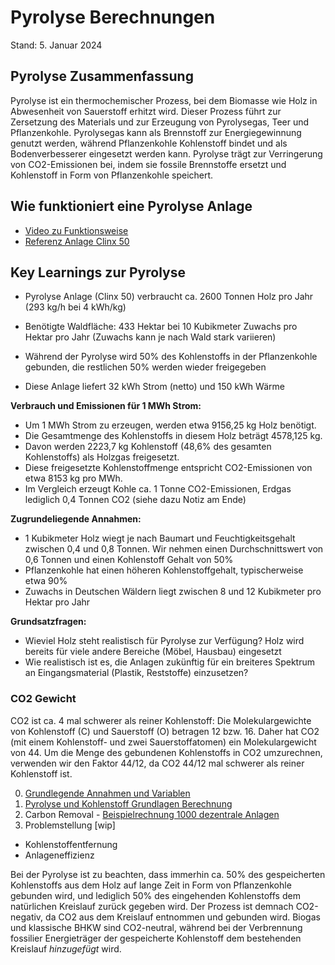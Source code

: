 # Pyrolyse Berechnungen

Stand: 5. Januar 2024

## Pyrolyse Zusammenfassung ##
Pyrolyse ist ein thermochemischer Prozess, bei dem Biomasse wie Holz in Abwesenheit von Sauerstoff erhitzt wird. Dieser Prozess führt zur Zersetzung des Materials und zur Erzeugung von Pyrolysegas, Teer und Pflanzenkohle. Pyrolysegas kann als Brennstoff zur Energiegewinnung genutzt werden, während Pflanzenkohle Kohlenstoff bindet und als Bodenverbesserer eingesetzt werden kann. Pyrolyse trägt zur Verringerung von CO2-Emissionen bei, indem sie fossile Brennstoffe ersetzt und Kohlenstoff in Form von Pflanzenkohle speichert.

## Wie funktioniert eine Pyrolyse Anlage ##

- [Video zu Funktionsweise](https://youtu.be/BOpEtUhSWm0)
- [Referenz Anlage Clinx 50](https://pyro-power.com/pyro-clinx-system/)

## Key Learnings zur Pyrolyse ##

- Pyrolyse Anlage (Clinx 50) verbraucht ca. 2600 Tonnen Holz pro Jahr (293 kg/h bei 4 kWh/kg)
- Benötigte Waldfläche: 433 Hektar bei 10 Kubikmeter Zuwachs pro Hektar pro Jahr (Zuwachs kann je nach Wald stark variieren)

- Während der Pyrolyse wird 50% des Kohlenstoffs in der Pflanzenkohle gebunden, die restlichen 50% werden wieder freigegeben
- Diese Anlage liefert 32 kWh Strom (netto) und 150 kWh Wärme

**Verbrauch und Emissionen für 1 MWh Strom:**
- Um 1 MWh Strom zu erzeugen, werden etwa 9156,25 kg Holz benötigt.
- Die Gesamtmenge des Kohlenstoffs in diesem Holz beträgt 4578,125 kg.
- Davon werden 2223,7 kg Kohlenstoff (48,6% des gesamten Kohlenstoffs) als Holzgas freigesetzt.
- Diese freigesetzte Kohlenstoffmenge entspricht CO2-Emissionen von etwa 8153 kg pro MWh.
- Im Vergleich erzeugt Kohle ca. 1 Tonne CO2-Emissionen, Erdgas lediglich 0,4 Tonnen CO2 (siehe dazu Notiz am Ende)


**Zugrundeliegende Annahmen:**
- 1 Kubikmeter Holz wiegt je nach Baumart und Feuchtigkeitsgehalt zwischen 0,4 und 0,8 Tonnen. Wir nehmen einen Durchschnittswert von 0,6 Tonnen und einen Kohlenstoff Gehalt von 50%
- Pflanzenkohle hat einen höheren Kohlenstoffgehalt, typischerweise etwa 90%
- Zuwachs in Deutschen Wäldern liegt zwischen 8 und 12 Kubikmeter pro Hektar pro Jahr

**Grundsatzfragen:**
- Wieviel Holz steht realistisch für Pyrolyse zur Verfügung? Holz wird bereits für viele andere Bereiche (Möbel, Hausbau) eingesetzt
- Wie realistisch ist es, die Anlagen zukünftig für ein breiteres Spektrum an Eingangsmaterial (Plastik, Reststoffe) einzusetzen?


### CO2 Gewicht ###
CO2 ist ca. 4 mal schwerer als reiner Kohlenstoff: Die Molekulargewichte von Kohlenstoff (C) und Sauerstoff (O) betragen 12 bzw. 16. Daher hat CO2 (mit einem Kohlenstoff- und zwei Sauerstoffatomen) ein Molekulargewicht von 44. Um die Menge des gebundenen Kohlenstoffs in CO2 umzurechnen, verwenden wir den Faktor 44/12, da CO2 44/12 mal schwerer als reiner Kohlenstoff ist.


0. [Grundlegende Annahmen und Variablen](./annahmen_und_variablen.md)
1. [Pyrolyse und Kohlenstoff Grundlagen Berechnung](./pyrolyse_de.md)
2. Carbon Removal - [Beispielrechnung 1000 dezentrale Anlagen](./beispielrechnung_1000_anlagen.md)
3. Problemstellung [wip]
- Kohlenstoffentfernung
- Anlageneffizienz


Bei der Pyrolyse ist zu beachten, dass immerhin ca. 50% des gespeicherten Kohlenstoffs aus dem Holz auf lange Zeit in Form von Pflanzenkohle gebunden wird, und lediglich 50% des eingehenden Kohlenstoffs dem natürlichen Kreislauf zurück gegeben wird. Der Prozess ist demnach CO2-negativ, da CO2 aus dem Kreislauf entnommen und gebunden wird. Biogas und klassische BHKW sind CO2-neutral, während bei der Verbrennung fossilier Energieträger der gespeicherte Kohlenstoff dem bestehenden Kreislauf _hinzugefügt_ wird.

